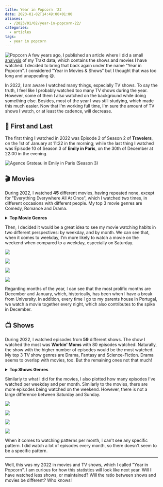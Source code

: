 ```yaml
---
title: Year in Popcorn '22
date: 2023-01-02T14:49:00+01:00
aliases:
  - /2023/01/02/year-in-popcorn-22/
categories:
  - articles
tags:
  - year in popcorn
---
```


<style>
img.pyip22 {
  max-width: 100px;
  margin: 0;
}
</style>

![Popcorn](https://cdn.hacdias.com/media/2021-02-popcorn.gif?class=right+pixelated+pyip22) A few years ago, I published an article where I did a small [analysis](/2020/02/22/trakt-analysis) of my Trakt data, which contains the shows and movies I have watched. I decided to bring that back again under the name "Year in Popcorn". I considered "Year in Movies & Shows" but I thought that was too long and unappealing 😅.

<!--more-->

In 2022, I am aware I watched many things, especially TV shows. To say the truth, I feel like I probably watched too many TV shows during the year. However, some of them I also watched on the background while doing something else. Besides, most of the year I was still studying, which made this much easier. Now that I'm working full time, I'm sure the amount of TV shows I watch, or at least the cadence, will decrease.

## 🏁 First and Last

The first thing I watched in 2022 was Episode 2 of Season 2 of **Travelers**, on the 1st of January at 11:22 in the morning; while the last thing I watched was Episode 10 of Season 3 of **Emily in Paris**, on the 30th of December at 22:00 in the evening.

![Agence Grateau in Emily in Paris (Season 3)](https://cdn.hacdias.com/media/f65b3761aafd75b872da241fe91fe5c61ec0a53d22d979f3f6a009f1b8ad7589.webp?class=fw)

## 🎬 Movies

During 2022, I watched **45** different movies, having repeated none, except for "Everything Everywhere All At Once", which I watched two times, in different occasions with different people. My top 3 movie genres are Comedy, Romance and Drama.

<details>
  <summary><strong>Top Movie Genres</strong></summary>
  
  | Genre           | Count | Percentage |
  | :-------------- | ----: | ---------: |
  | Comedy          |    23 |       18.4 |
  | Romance         |    14 |       11.2 |
  | Drama           |    13 |       10.4 |
  | Adventure       |    12 |        9.6 |
  | Action          |    11 |        8.8 |
  | Fantasy         |     9 |        7.2 |
  | Science-Fiction |     9 |        7.2 |
  | Family          |     9 |        7.2 |
  | Thriller        |     5 |        4.0 |
  | Animation       |     4 |        3.2 |
  | Superhero       |     3 |        2.4 |
  | Holiday         |     3 |        2.4 |
  | Musical         |     2 |        1.6 |
  | Mystery         |     2 |        1.6 |
  | Horror          |     2 |        1.6 |
  | Music           |     1 |        0.8 |
  | War             |     1 |        0.8 |
  | Crime           |     1 |        0.8 |
  | Documentary     |     1 |        0.8 |

</details>

Then, I decided it would be a great idea to see my movie watching habits in two different perspectives: by weekday, and by month. We can see that, when it comes to weekday, I'm more likely to watch a movie on the weekend when compared to a weekday, especially on Saturday.

<div class='fg'>

![](movies-weekday.svg?class=only-light)

![](movies-weekday-dark.svg?class=only-dark)

![](movies-month.svg?class=only-light)

![](movies-month-dark.svg?class=only-dark)

</div>

Regarding months of the year, I can see that the most prolific months are December and January, which, historically, has been when I have a break from University. In addition, every time I go to my parents house in Portugal, we watch a movie together every night, which also contributes to the spike in December.

## 📺 Shows

During 2022, I watched episodes from **59** different shows. The show I watched the most was **Workin' Moms** with 80 episodes watched. Naturally, the show with the higher number of episodes would be the most watched. My top 3 TV show genres are Drama, Fantasy and Science-Fiction. Drama seems to overlap with movies, too. But the remaining ones not that much!

<details>
  <summary><strong>Top Shows Genres</strong></summary>

  | Genre           | Count | Percentage |
  | :-------------- | ----: | ---------: |
  | Drama           |    37 |       22.2 |
  | Fantasy         |    24 |       14.4 |
  | Science-Fiction |    24 |       14.4 |
  | Comedy          |    16 |        9.6 |
  | Mystery         |    13 |        7.8 |
  | Action          |     9 |        5.4 |
  | Adventure       |     9 |        5.4 |
  | Reality         |     7 |        4.2 |
  | Superhero       |     6 |        3.6 |
  | Romance         |     5 |        3.0 |
  | Animation       |     5 |        3.0 |
  | Horror          |     4 |        2.4 |
  | Documentary     |     2 |        1.2 |
  | Thriller        |     2 |        1.2 |
  | Family          |     1 |        0.6 |
  | Music           |     1 |        0.6 |
  | Soap            |     1 |        0.6 |
  | Crime           |     1 |        0.6 |

</details>

Similarly to what I did for the movies, I also plotted how many episodes I've watched per weekday and per month. Similarly to the movies, there are more episodes being watched on the weekend. However, there is not a large difference between Saturday and Sunday.

<div class='fg'>

![](episodes-weekday.svg?class=only-light)

![](episodes-weekday-dark.svg?class=only-dark)

![](episodes-month.svg?class=only-light)

![](episodes-month-dark.svg?class=only-dark)

</div>

When it comes to watching patterns per month, I can't see any specific pattern. I did watch a lot of episodes every month, so there doesn't seem to be a specific pattern.

---

Well, this was my 2022 in movies and TV shows, which I called "Year in Popcorn". I am curious for how this statistics will look like next year. Will I have watched less shows, or maintained? Will the ratio between shows and movies be different? Who knows!
